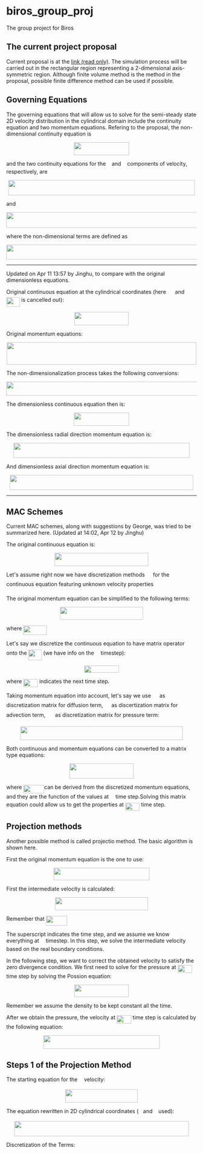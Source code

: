 
# biros\_group\_proj
The group project for Biros

## The current project proposal

Current proposal is at the [link  (read only)][1]. The simulation process will be carried out in the rectangular region representing a 2-dimensional axis-symmetric region. Although finite volume method is the method in the proposal, possible finite difference method can be used if possible.

## Governing Equations
The governing equations that will allow us to solve for the semi-steady state 2D velocity distribution in the cylindrical domain include the continuity equation and two momentum equations. Refering to the proposal, the non-dimensional continuity equation is

<p align="center"><img src="/tex/b20441acd018750e8d678889ae462554.svg?invert_in_darkmode&sanitize=true" align=middle width=145.5763914pt height=34.7253258pt/></p>

and the two continuity equations for the <img src="/tex/89f2e0d2d24bcf44db73aab8fc03252c.svg?invert_in_darkmode&sanitize=true" align=middle width=7.87295519999999pt height=14.15524440000002pt/> and <img src="/tex/f93ce33e511096ed626b4719d50f17d2.svg?invert_in_darkmode&sanitize=true" align=middle width=8.367621899999993pt height=14.15524440000002pt/> components of velocity, respectively, are

<p align="center"><img src="/tex/d0eca5d23c58fb85589a9c040e39ee00.svg?invert_in_darkmode&sanitize=true" align=middle width=494.6479824pt height=40.11819404999999pt/></p>

and

<p align="center"><img src="/tex/66b2ce8d0178306244e2c799d6b1d858.svg?invert_in_darkmode&sanitize=true" align=middle width=513.4111356pt height=40.11819404999999pt/></p>

where the non-dimensional terms are defined as

<p align="center"><img src="/tex/5a3f6e46b91c5d8fe520b10c3c78ca87.svg?invert_in_darkmode&sanitize=true" align=middle width=708.6747392999999pt height=39.84127125pt/></p>

---

Updated on Apr 11 13:57 by Jinghu, to compare with the original dimensionless equations.



Original continuous equation at the cylindrical coordinates (here <img src="/tex/0a5a0c3d35e8e061b4b7c57b0c7c6add.svg?invert_in_darkmode&sanitize=true" align=middle width=16.02556724999999pt height=14.15524440000002pt/> and <img src="/tex/5d3d08286c873e3706833a05670e23d7.svg?invert_in_darkmode&sanitize=true" align=middle width=35.67354779999999pt height=24.65753399999998pt/> is cancelled out):
<p align="center"><img src="/tex/3a67de4e3043ba54fef558cb3b461de0.svg?invert_in_darkmode&sanitize=true" align=middle width=144.66317085pt height=34.7253258pt/></p>
Original momentum equations:
<p align="center"><img src="/tex/42bd284bf063cb92a04bb1fdcf8f4837.svg?invert_in_darkmode&sanitize=true" align=middle width=502.0140807pt height=59.1786591pt/></p>


The non-dimensionalization process takes the following conversions:
<p align="center"><img src="/tex/81b32feaf0fb5dc627be6b9e56f5029c.svg?invert_in_darkmode&sanitize=true" align=middle width=685.9271034pt height=37.693258349999994pt/></p>
The dimensionless continuous equation then is:
<p align="center"><img src="/tex/b059c5503a448993f80a667638aaf64d.svg?invert_in_darkmode&sanitize=true" align=middle width=145.5763914pt height=34.7253258pt/></p>
The dimensionless radial direction momentum equation is:
<p align="center"><img src="/tex/789eb34231ed01609a5f77aa34263bc0.svg?invert_in_darkmode&sanitize=true" align=middle width=466.07951610000003pt height=40.11819404999999pt/></p>


And dimensionless axial direction momentum equation is:
<p align="center"><img src="/tex/a1da397c75f34ceb78f6f505752659ba.svg?invert_in_darkmode&sanitize=true" align=middle width=485.60185409999997pt height=40.11819404999999pt/></p>

---



## MAC Schemes 

Current MAC schemes, along with suggestions by George, was tried to be summarized here. (Updated at 14:02, Apr 12 by Jinghu)



The original continuous equation is:
<p align="center"><img src="/tex/7c80891cb1f06588c97bd489a481a22e.svg?invert_in_darkmode&sanitize=true" align=middle width=248.36120429999997pt height=34.7253258pt/></p>
Let's assume right now we have discretization methods <img src="/tex/8e423496dc713a5ecc5b76be73dead1d.svg?invert_in_darkmode&sanitize=true" align=middle width=13.652895299999988pt height=22.55708729999998pt/> for the continuous equation featuring unknown velocity properties <img src="/tex/27d932569045a2b5876d0a94af9d2b74.svg?invert_in_darkmode&sanitize=true" align=middle width=10.502226899999991pt height=19.871860799999983pt/>

The original momentum equation can be simplified to the following terms:
<p align="center"><img src="/tex/e9dd68830097b7908ae8ff890a887045.svg?invert_in_darkmode&sanitize=true" align=middle width=219.26648205pt height=33.81208709999999pt/></p>
where <img src="/tex/43a06e2f32cf18ced46a8183ceacdb3e.svg?invert_in_darkmode&sanitize=true" align=middle width=61.51811984999999pt height=24.65753399999998pt/>

Let's say we discretize the continuous equation to have matrix operator <img src="/tex/8e423496dc713a5ecc5b76be73dead1d.svg?invert_in_darkmode&sanitize=true" align=middle width=13.652895299999988pt height=22.55708729999998pt/> onto the <img src="/tex/5f95d6e24f7d43cd41f1bfe4d4dcec62.svg?invert_in_darkmode&sanitize=true" align=middle width=35.27217044999999pt height=27.89013150000002pt/> (we have info on the <img src="/tex/55a049b8f161ae7cfeb0197d75aff967.svg?invert_in_darkmode&sanitize=true" align=middle width=9.86687624999999pt height=14.15524440000002pt/> timestep):
<p align="center"><img src="/tex/918cd2429068351b33ca7f6df1d75697.svg?invert_in_darkmode&sanitize=true" align=middle width=92.66924535pt height=18.312383099999998pt/></p>
where <img src="/tex/3f18d8f60c110e865571bba5ba67dcc6.svg?invert_in_darkmode&sanitize=true" align=middle width=38.17727759999999pt height=21.18721440000001pt/> indicates the next time step.



Taking momentum equation into account, let's say we use <img src="/tex/b2f745d6c8328e3502fbe96121a457b3.svg?invert_in_darkmode&sanitize=true" align=middle width=14.49764249999999pt height=22.55708729999998pt/> as discretization matrix for diffusion term, <img src="/tex/e1616d38ca198927a525c18fad3716cd.svg?invert_in_darkmode&sanitize=true" align=middle width=14.29216634999999pt height=22.55708729999998pt/> as discertization matrix for advection term, <img src="/tex/69c52b5b30089ca77e145e6352879529.svg?invert_in_darkmode&sanitize=true" align=middle width=17.94511949999999pt height=22.55708729999998pt/> as discretization matrix for pressure term:
<p align="center"><img src="/tex/ffa280aa7a2ad69e296a5a687ad32e57.svg?invert_in_darkmode&sanitize=true" align=middle width=430.22172434999993pt height=36.34162455pt/></p>
Both continuous and momentum equations can be converted to a matrix type equations:
<p align="center"><img src="/tex/1b192869e13171685d78330bf885b063.svg?invert_in_darkmode&sanitize=true" align=middle width=169.85411355pt height=39.520717499999996pt/></p>
where <img src="/tex/1d86976b96ee0384870352131f454b7f.svg?invert_in_darkmode&sanitize=true" align=middle width=55.221135749999995pt height=22.55708729999998pt/>can be derived from the discretized momentum equations, and they are the function of the values at <img src="/tex/55a049b8f161ae7cfeb0197d75aff967.svg?invert_in_darkmode&sanitize=true" align=middle width=9.86687624999999pt height=14.15524440000002pt/> time step.Solving this matrix equation could allow us to get the properties at <img src="/tex/3f18d8f60c110e865571bba5ba67dcc6.svg?invert_in_darkmode&sanitize=true" align=middle width=38.17727759999999pt height=21.18721440000001pt/> time step.



## Projection methods

Another possible method is called projectio method. The basic algorithm is shown here.



First the original momentum equation is the one to use:
<p align="center"><img src="/tex/e8d6b30ca704507088ae1701de6e61f1.svg?invert_in_darkmode&sanitize=true" align=middle width=253.83263069999995pt height=33.81208709999999pt/></p>
First the intermediate velocity is calculated:
<p align="center"><img src="/tex/4fe61313acb4b338bcca4c3093c653d2.svg?invert_in_darkmode&sanitize=true" align=middle width=245.97131459999997pt height=33.715788149999995pt/></p>
Remember that <img src="/tex/89b1bb306081ee6493af9931b0511665.svg?invert_in_darkmode&sanitize=true" align=middle width=55.86752159999999pt height=26.76175259999998pt/>



The superscript indicates the time step, and we assume we know everything at <img src="/tex/55a049b8f161ae7cfeb0197d75aff967.svg?invert_in_darkmode&sanitize=true" align=middle width=9.86687624999999pt height=14.15524440000002pt/> timestep. In this step, we solve the intermediate velocity based on the real boundary conditions.



In the following step, we want to correct the obtained velocity to satisfy the zero divergence condition. We first need to solve for the pressure at <img src="/tex/3f18d8f60c110e865571bba5ba67dcc6.svg?invert_in_darkmode&sanitize=true" align=middle width=38.17727759999999pt height=21.18721440000001pt/> time step by solving the Possion equation:
<p align="center"><img src="/tex/7fd490426be54f30979bad7c126b3048.svg?invert_in_darkmode&sanitize=true" align=middle width=144.93071999999998pt height=32.990165999999995pt/></p>


Remember we assume the density to be kept constant all the time.



After we obtain the pressure, the velocity at <img src="/tex/3f18d8f60c110e865571bba5ba67dcc6.svg?invert_in_darkmode&sanitize=true" align=middle width=38.17727759999999pt height=21.18721440000001pt/> time step is calculated by the following equation:
<p align="center"><img src="/tex/5ac251767d819596a328ca01755db3a1.svg?invert_in_darkmode&sanitize=true" align=middle width=307.30683884999996pt height=36.82577085pt/></p>

## Steps 1 of the Projection Method
The starting equation for the <img src="/tex/6dbb78540bd76da3f1625782d42d6d16.svg?invert_in_darkmode&sanitize=true" align=middle width=9.41027339999999pt height=14.15524440000002pt/> velocity:
<p align="center"><img src="/tex/5ee5d7aaa9155caf8da4feaa2da605ce.svg?invert_in_darkmode&sanitize=true" align=middle width=192.44281815pt height=34.75500105pt/></p>
The equation rewritten in 2D cylindrical coordinates (<img src="/tex/f93ce33e511096ed626b4719d50f17d2.svg?invert_in_darkmode&sanitize=true" align=middle width=8.367621899999993pt height=14.15524440000002pt/> and <img src="/tex/89f2e0d2d24bcf44db73aab8fc03252c.svg?invert_in_darkmode&sanitize=true" align=middle width=7.87295519999999pt height=14.15524440000002pt/> used):
<p align="center"><img src="/tex/ebe0cebe6b1fdd36b7f5b6d815a2f288.svg?invert_in_darkmode&sanitize=true" align=middle width=462.40435395000003pt height=40.11819404999999pt/></p>
Discretization of the Terms:









[1]:	https://www.overleaf.com/read/hzzczmvjnnht
